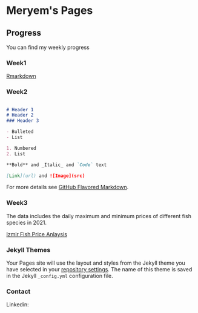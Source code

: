 # Meryem's Pages


## Progress

You can find my weekly progress

### Week1

[Rmarkdown](rmarkdown.md)

### Week2

```markdown

# Header 1
# Header 2
### Header 3

- Bulleted
- List

1. Numbered
2. List

**Bold** and _Italic_ and `Code` text

[Link](url) and ![Image](src)
```

For more details see [GitHub Flavored Markdown](https://guides.github.com/features/mastering-markdown/).

### Week3

The data includes the daily maximum and minimum prices of different fish species in 2021.

[Izmir Fish Price Anlaysis](fish_price.Rmd)

### Jekyll Themes

Your Pages site will use the layout and styles from the Jekyll theme you have selected in your [repository settings](https://github.com/pjournal/gh-pages-template/settings). The name of this theme is saved in the Jekyll `_config.yml` configuration file.

###  Contact
Linkedin:
